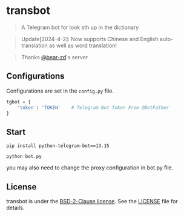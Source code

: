 # transbot
>  A Telegram bot for look sth up in the dictionary

>  Update[2024-4-2]: Now supports Chinese and English auto-translation as well as word translation!

>  Thanks [@bear-zd](https://github.com/bear-zd)'s server

## Configurations

Configurations are set in the `config.py` file.

```python
tgbot = {
    'token': 'TOKEN'	# Telegram Bot Token From @BotFather
}
```

## Start 

```shell
pip install python-telegram-bot==13.15

python bot.py
```

you may also need to change the proxy configuration in bot.py file.

## License

transbot is under the [BSD-2-Clause license](https://github.com/SYYANI/transbot/blob/main/LICENSE). See the [LICENSE](./LICENSE) file for details.
